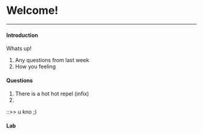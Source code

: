 # Welcome!
---

#### Introduction

Whats up!

1. Any questions from last week
2. How you feeling

#### Questions

1. There is a hot hot repel (infix)
2.

::>> u kno ;)

#### Lab

